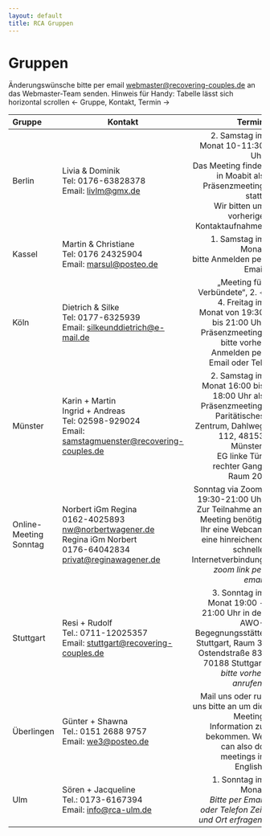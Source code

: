 ```yaml
---
layout: default
title: RCA Gruppen
---
```


# Gruppen

Änderungswünsche bitte per email <webmaster@recovering-couples.de> an das Webmaster-Team senden.
Hinweis für Handy: Tabelle lässt sich horizontal scrollen <- Gruppe, Kontakt, Termin  ->

| Gruppe | Kontakt | Termin                       |
|:------ | ------- | ---------------------------: |
| Berlin | Livia & Dominik<br>Tel:  0176-63828378<br>Email: <livlm@gmx.de> | 2. Samstag im Monat 10-11:30 Uhr <br>Das Meeting findet in Moabit als Präsenzmeeting statt.<br>Wir bitten um vorherige Kontaktaufnahme. |
| Kassel | Martin & Christiane<br>Tel: 0176 24325904<br>Email: <marsul@posteo.de> | 1. Samstag im Monat<br> bitte Anmelden per Email |
| Köln | Dietrich & Silke<br>Tel: 0177-6325939<br>Email: <silkeunddietrich@e-mail.de> | „Meeting für Verbündete“, 2. + 4. Freitag im Monat von 19:30 bis 21:00 Uhr<br>Präsenzmeeting, bitte vorher Anmelden per Email oder Tel. |
| Münster | Karin + Martin<br>Ingrid + Andreas<br>Tel: 02598-929024<br>Email: <samstagmuenster@recovering-couples.de> | 2. Samstag im Monat 16:00 bis 18:00 Uhr als Präsenzmeeting,<br>Paritätisches Zentrum, Dahlweg 112, 48153 Münster,<br>EG linke Tür, rechter Gang, Raum 20. |
| Online-Meeting Sonntag | Norbert iGm Regina<br>0162-4025893<br><nw@norbertwagener.de><br>Regina iGm Norbert<br>0176-64042834<br><privat@reginawagener.de> | Sonntag via Zoom: 19:30-21:00 Uhr Zur Teilnahme am Meeting benötigt Ihr eine Webcam<br> eine hinreichend schnelle Internetverbindung<br>*zoom link per email* |
| Stuttgart | Resi + Rudolf<br>Tel.: 0711-12025357<br>Email: <stuttgart@recovering-couples.de> | 3. Sonntag im Monat 19:00 - 21:00 Uhr in der AWO-Begegnungsstätte Stuttgart, Raum 3, Ostendstraße 83, 70188 Stuttgart<br> *bitte vorher anrufen!* | 
| Überlingen | Günter + Shawna<br>Tel.: 0151 2688 9757<br>Email: <we3@posteo.de> | Mail uns oder ruf uns bitte an um die Meeting Information zu bekommen. We can also do meetings in English. |
| Ulm | Sören + Jacqueline<br>Tel.: 0173-6167394<br>Email: <info@rca-ulm.de> | 1. Sonntag im Monat<br> *Bitte per Email oder Telefon Zeit und Ort erfragen.* |
